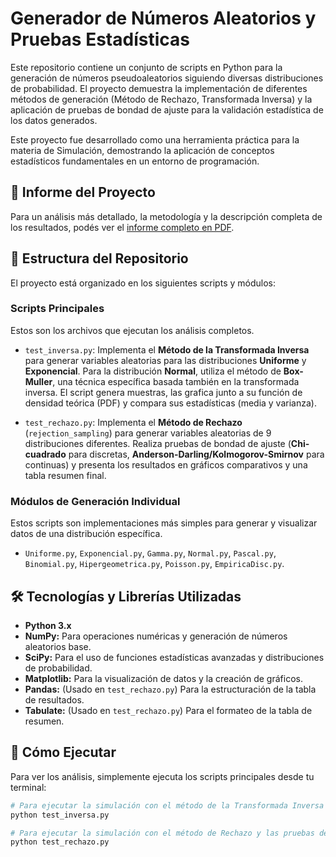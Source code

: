 # Generador de Números Aleatorios y Pruebas Estadísticas

Este repositorio contiene un conjunto de scripts en Python para la generación de números pseudoaleatorios siguiendo diversas distribuciones de probabilidad. El proyecto demuestra la implementación de diferentes métodos de generación (Método de Rechazo, Transformada Inversa) y la aplicación de pruebas de bondad de ajuste para la validación estadística de los datos generados.

Este proyecto fue desarrollado como una herramienta práctica para la materia de Simulación, demostrando la aplicación de conceptos estadísticos fundamentales en un entorno de programación.

## 📄 Informe del Proyecto

Para un análisis más detallado, la metodología y la descripción completa de los resultados, podés ver el [informe completo en PDF](TP_2_2_Generadores_de_números_pseudoaleatorios_de_distintas_Distribuciones_de_Probabilidad.pdf).

## 📂 Estructura del Repositorio

El proyecto está organizado en los siguientes scripts y módulos:

### Scripts Principales

Estos son los archivos que ejecutan los análisis completos.

* `test_inversa.py`: Implementa el **Método de la Transformada Inversa** para generar variables aleatorias para las distribuciones **Uniforme** y **Exponencial**. Para la distribución **Normal**, utiliza el método de **Box-Muller**, una técnica específica basada también en la transformada inversa. El script genera muestras, las grafica junto a su función de densidad teórica (PDF) y compara sus estadísticas (media y varianza).

* `test_rechazo.py`: Implementa el **Método de Rechazo** (`rejection_sampling`) para generar variables aleatorias de 9 distribuciones diferentes. Realiza pruebas de bondad de ajuste (**Chi-cuadrado** para discretas, **Anderson-Darling/Kolmogorov-Smirnov** para continuas) y presenta los resultados en gráficos comparativos y una tabla resumen final.

### Módulos de Generación Individual

Estos scripts son implementaciones más simples para generar y visualizar datos de una distribución específica.

* `Uniforme.py`, `Exponencial.py`, `Gamma.py`, `Normal.py`, `Pascal.py`, `Binomial.py`, `Hipergeometrica.py`, `Poisson.py`, `EmpiricaDisc.py`.

## 🛠️ Tecnologías y Librerías Utilizadas

* **Python 3.x**
* **NumPy:** Para operaciones numéricas y generación de números aleatorios base.
* **SciPy:** Para el uso de funciones estadísticas avanzadas y distribuciones de probabilidad.
* **Matplotlib:** Para la visualización de datos y la creación de gráficos.
* **Pandas:** (Usado en `test_rechazo.py`) Para la estructuración de la tabla de resultados.
* **Tabulate:** (Usado en `test_rechazo.py`) Para el formateo de la tabla de resumen.

## 🚀 Cómo Ejecutar

Para ver los análisis, simplemente ejecuta los scripts principales desde tu terminal:

```bash
# Para ejecutar la simulación con el método de la Transformada Inversa
python test_inversa.py

# Para ejecutar la simulación con el método de Rechazo y las pruebas de bondad de ajuste
python test_rechazo.py
```
